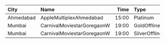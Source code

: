 | City      | Name                       |  Time | Type          | Price | Capacity | Booked |
| :-------- | :------------------------- | ----: | :------------ | ----: | -------: | -----: |
| Ahmedabad | AppleMultiplexAhmedabad    | 15:00 | Platinum      |  130₹ |      104 |     52 |
| Mumbai    | CarnivalMoviestarGoregaonW | 19:00 | GoldOffline   |  140₹ |       27 |     13 |
| Mumbai    | CarnivalMoviestarGoregaonW | 19:00 | SilverOffline |  110₹ |       18 |      4 |